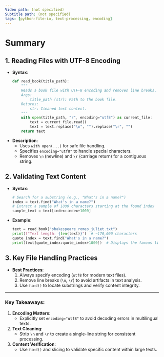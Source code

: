 ```yaml
---
Video path: (not specified)  
Subtitle path: (not specified)  
tags: [python-file-io, text-processing, encoding]  
---
```


# Summary

## 1. **Reading Files with UTF-8 Encoding**  
   - **Syntax**:  
     ```python  
     def read_book(title_path):  
         """  
         Reads a book file with UTF-8 encoding and removes line breaks.  
         Args:  
             title_path (str): Path to the book file.  
         Returns:  
             str: Cleaned text content.  
         """  
         with open(title_path, "r", encoding="utf8") as current_file:  
             text = current_file.read()  
             text = text.replace("\n", "").replace("\r", "")  
         return text  
     ```  
   - **Description**:  
     - Uses `with open(...)` for safe file handling.  
     - Specifies `encoding="utf8"` to handle special characters.  
     - Removes `\n` (newline) and `\r` (carriage return) for a contiguous string.  

## 2. **Validating Text Content**  
   - **Syntax**:  
     ```python  
     # Search for a substring (e.g., "What's in a name?")  
     index = text.find("What's in a name?")  
     # Extract a sample of 1000 characters starting at the found index  
     sample_text = text[index:index+1000]  
     ```  
   - **Example**:  
     ```python  
     text = read_book("shakespeare_romeo_juliet.txt")  
     print(f"Text length: {len(text)}")  # ~170,000 characters  
     quote_index = text.find("What's in a name?")  
     print(text[quote_index:quote_index+1000])  # Displays the famous line  
     ```  

## 3. **Key File Handling Practices**  
   - **Best Practices**:  
     1. Always specify encoding (`utf8` for modern text files).  
     2. Remove line breaks (`\n`, `\r`) to avoid artifacts in text analysis.  
     3. Use `find()` to locate substrings and verify content integrity.  

---

### Key Takeaways:  
1. **Encoding Matters**:  
   - Explicitly set `encoding="utf8"` to avoid decoding errors in multilingual texts.  
2. **Text Cleaning**:  
   - Strip `\n` and `\r` to create a single-line string for consistent processing.  
3. **Content Verification**:  
   - Use `find()` and slicing to validate specific content within large texts.  